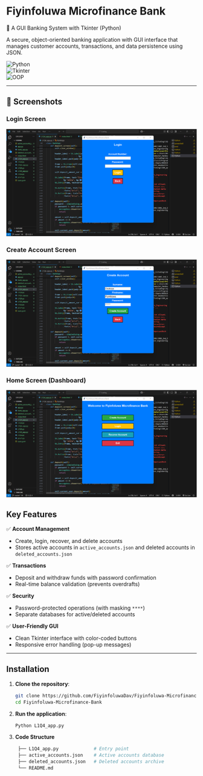 # Fiyinfoluwa Microfinance Bank  
🏦 A GUI Banking System with Tkinter (Python)  

A secure, object-oriented banking application with GUI interface that manages customer accounts, transactions, and data persistence using JSON.  

![Python](https://img.shields.io/badge/Python-3.8%2B-blue)  
![Tkinter](https://img.shields.io/badge/GUI-Tkinter-green)  
![OOP](https://img.shields.io/badge/Design-Object_Oriented-orange)  

---


## 📸 Screenshots  

### Login Screen  
![Login Screen](https://github.com/FiyinfoluwaDav/BankAccountSimulator/blob/main/Login.png?raw=true)  

### Create Account Screen  
![Create Account Screen](https://github.com/FiyinfoluwaDav/BankAccountSimulator/blob/main/Create_Account.png?raw=true)  

### Home Screen (Dashboard)  
![Home Screen](https://github.com/FiyinfoluwaDav/BankAccountSimulator/blob/main/Home.png?raw=true)



## Key Features  
✅ **Account Management**  
- Create, login, recover, and delete accounts  
- Stores active accounts in `active_accounts.json` and deleted accounts in `deleted_accounts.json`  

✅ **Transactions**  
- Deposit and withdraw funds with password confirmation  
- Real-time balance validation (prevents overdrafts)  

✅ **Security**  
- Password-protected operations (with masking `****`)  
- Separate databases for active/deleted accounts  

✅ **User-Friendly GUI**  
- Clean Tkinter interface with color-coded buttons  
- Responsive error handling (pop-up messages)  

---

## Installation  
1. **Clone the repository**:  
   ```bash
   git clone https://github.com/FiyinfoluwaDav/Fiyinfoluwa-Microfinance-Bank.git
   cd Fiyinfoluwa-Microfinance-Bank

2. **Run the application**:
   ```bash
   Python L1Q4_app.py

3. **Code Structure**
   ```bash   
    ├── L1Q4_app.py             # Entry point
    ├── active_accounts.json    # Active accounts database
    ├── deleted_accounts.json   # Deleted accounts archive
    └── README.md
